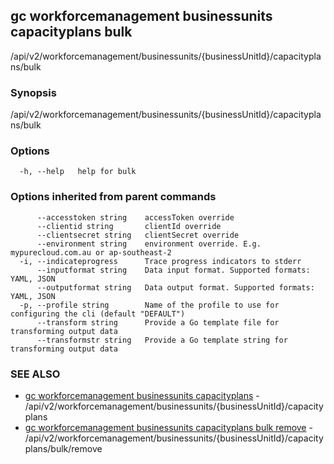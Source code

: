 ## gc workforcemanagement businessunits capacityplans bulk

/api/v2/workforcemanagement/businessunits/{businessUnitId}/capacityplans/bulk

### Synopsis

/api/v2/workforcemanagement/businessunits/{businessUnitId}/capacityplans/bulk

### Options

```
  -h, --help   help for bulk
```

### Options inherited from parent commands

```
      --accesstoken string    accessToken override
      --clientid string       clientId override
      --clientsecret string   clientSecret override
      --environment string    environment override. E.g. mypurecloud.com.au or ap-southeast-2
  -i, --indicateprogress      Trace progress indicators to stderr
      --inputformat string    Data input format. Supported formats: YAML, JSON
      --outputformat string   Data output format. Supported formats: YAML, JSON
  -p, --profile string        Name of the profile to use for configuring the cli (default "DEFAULT")
      --transform string      Provide a Go template file for transforming output data
      --transformstr string   Provide a Go template string for transforming output data
```

### SEE ALSO

* [gc workforcemanagement businessunits capacityplans](gc_workforcemanagement_businessunits_capacityplans.html)	 - /api/v2/workforcemanagement/businessunits/{businessUnitId}/capacityplans
* [gc workforcemanagement businessunits capacityplans bulk remove](gc_workforcemanagement_businessunits_capacityplans_bulk_remove.html)	 - /api/v2/workforcemanagement/businessunits/{businessUnitId}/capacityplans/bulk/remove


